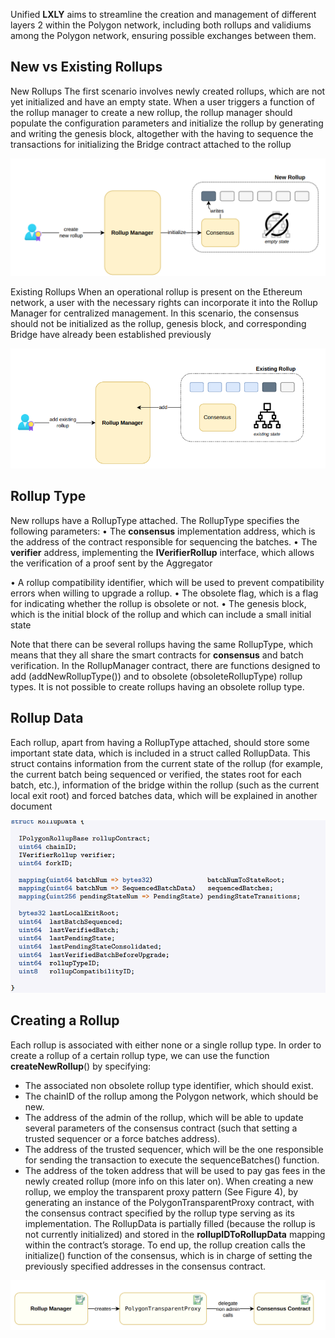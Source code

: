 Unified **LXLY** aims to streamline the creation and management of different layers 2 within
the Polygon network, including both rollups and validiums among the Polygon network,
ensuring possible exchanges between them.

## New vs Existing Rollups
New Rollups The first scenario involves newly created rollups, which are not yet initialized and have an empty state. When a user triggers a function of the rollup manager
to create a new rollup, the rollup manager should populate the configuration parameters
and initialize the rollup by generating and writing the genesis block, altogether with the
having to sequence the transactions for initializing the Bridge contract attached to the
rollup

![alt text](image.png)

Existing Rollups When an operational rollup is present on the Ethereum network, a
user with the necessary rights can incorporate it into the Rollup Manager for centralized
management. In this scenario, the consensus should not be initialized as the rollup, genesis
block, and corresponding Bridge have already been established previously

![alt text](image-1.png)

## Rollup Type
 New rollups have a RollupType attached. The RollupType specifies the
following parameters:
• The **consensus** implementation address, which is the address of the contract
responsible for sequencing the batches.
• The **verifier** address, implementing the **IVerifierRollup** interface, which allows
the verification of a proof sent by the Aggregator


• A rollup compatibility identifier, which will be used to prevent compatibility
errors when willing to upgrade a rollup.
• The obsolete flag, which is a flag for indicating whether the rollup is obsolete or
not.
• The genesis block, which is the initial block of the rollup and which can include
a small initial state


Note that there can be several rollups having the same RollupType, which means
that they all share the smart contracts for **consensus** and batch verification. In the
RollupManager contract, there are functions designed to add (addNewRollupType()) and
to obsolete (obsoleteRollupType) rollup types. It is not possible to create rollups having
an obsolete rollup type.


## Rollup Data
 Each rollup, apart from having a RollupType attached, should store some
important state data, which is included in a struct called RollupData. This struct contains
information from the current state of the rollup (for example, the current batch being
sequenced or verified, the states root for each batch, etc.), information of the bridge
within the rollup (such as the current local exit root) and forced batches data, which
will be explained in another document


![alt text](image-2.png)


## Creating a Rollup
Each rollup is associated with either none or a single rollup type. In order to create a
rollup of a certain rollup type, we can use the function **createNewRollup**() by specifying:

- The associated non obsolete rollup type identifier, which should exist.
- The chainID of the rollup among the Polygon network, which should be new.
- The address of the admin of the rollup, which will be able to update several parameters of the consensus contract (such that setting a trusted sequencer or a force
batches address).
- The address of the trusted sequencer, which will be the one responsible for sending
the transaction to execute the sequenceBatches() function.
- The address of the token address that will be used to pay gas fees in the newly
created rollup (more info on this later on).
When creating a new rollup, we employ the transparent proxy pattern (See Figure 4),
by generating an instance of the PolygonTransparentProxy contract, with the consensus
contract specified by the rollup type serving as its implementation. The RollupData is partially filled (because the rollup is not currently initialized) and stored in the **rollupIDToRollupData**
mapping within the contract’s storage. To end up, the rollup creation calls the initialize()
function of the consensus, which is in charge of setting the previously specified addresses
in the consensus contract.

![alt text](image-3.png)

